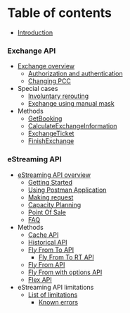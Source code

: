 # Table of contents

* [Introduction](README.md)

### Exchange API

* [Exchange overview](exchange.md)
  * [Authorization and authentication](tcp/authorization.md)
  * [Changing PCC](tcp/change-pcc.md)
* Special cases
  * [Involuntary rerouting](exchange/involuntary-rerouting.md)
  * [Exchange using manual mask](exchange/manual-mask.md)
* Methods
  * [GetBooking](tcp/get-booking.md)
  * [CalculateExchangeInformation](exchange/calculate-exchange-information.md)
  * [ExchangeTicket](exchange/exchange-ticket.md)
  * [FinishExchange](exchange/finish-exchange.md)

### eStreaming API

* [eStreaming API overview](estreaming.md)
  * [Getting Started](estreaming/overview/getting-started.md)
  * [Using Postman Application](estreaming/overview/using-postman-application.md)
  * [Making request](estreaming/overview/making-request.md)
  * [Capacity Planning](estreaming/overview/capacity-planning.md)
  * [Point Of Sale](estreaming/overview/point-of-sale.md)
  * [FAQ](estreaming/overview/faq.md)
* Methods
  * [Cache API](estreaming/methods/cache-api.md)
  * [Historical API](estreaming/methods/historical-api.md)
  * [Fly From To API](estreaming/methods/fly-from-to-api/README.md)
    * [Fly From To RT API](estreaming/methods/fly-from-to-api/fly-from-to-rt-api.md)
  * [Fly From API](estreaming/methods/fly-from-api.md)
  * [Fly From with options API](estreaming/methods/fly-from-with-options-api.md)
  * [Flex API](estreaming/methods/flex-api.md)
* eStreaming API limitations
  * [List of limitations](estreaming/estreaming-api-limitations/list-of-limitations/README.md)
    * [Known errors](estreaming/estreaming-api-limitations/list-of-limitations/known-errors.md)
